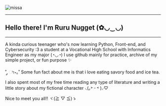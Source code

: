 ![missa](https://github.com/user-attachments/assets/c3de01d6-d865-4fd3-a842-e361d41efcd1)
_________________________________________________________________________
## Hello there! I'm Ruru Nugget (✿◡‿◡)
_________________________________________________________________________

A kinda curious teenager who's now learning Python, Front-end, and Cybersecurity :3 a student at a Vocational High School with Informatics Engineer as my major (◔◡◔)
I use github mainly for practice, archive of my simple project, or fun purpose ✨

˚ ༘ ೀ⋆｡˚ Some fun fact about me is that i love eating savory food and ice tea.
I also spent most of my free time reading any type of literature and writing a little story about my fictional character ⸜(｡˃ ᵕ ˂ )⸝♡

Nice to meet you all!! ヾ(≧ ▽ ≦)ゝ

<!--
**Sa-Naget/Sa-Naget** is a ✨ _special_ ✨ repository because its `README.md` (this file) appears on your GitHub profile.

Here are some ideas to get you started:

- 🔭 I’m currently working on ...
- 🌱 I’m currently learning ...
- 👯 I’m looking to collaborate on ...
- 🤔 I’m looking for help with ...
- 💬 Ask me about ...
- 📫 How to reach me: ...
- 😄 Pronouns: ...
- ⚡ Fun fact: ...
-->
